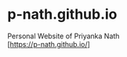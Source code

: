 p-nath.github.io
================

Personal Website of Priyanka Nath <br/>
[https://p-nath.github.io/]
